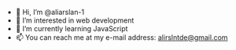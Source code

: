 - 👋 Hi, I’m @aliarslan-1
- 👀 I’m interested in web development
- 🌱 I’m currently learning JavaScript
- 📫 You can reach me at my e-mail address:  alirslntde@gmail.com

<!---
aliarslan-1/aliarslan-1 is a ✨ special ✨ repository because its `README.md` (this file) appears on your GitHub profile.
You can click the Preview link to take a look at your changes.
--->
